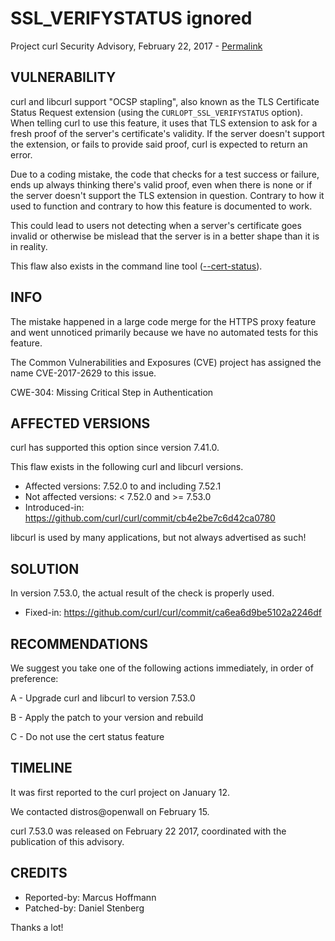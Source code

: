 SSL_VERIFYSTATUS ignored
========================

Project curl Security Advisory, February 22, 2017 -
[Permalink](https://curl.se/docs/CVE-2017-2629.html)

VULNERABILITY
-------------

curl and libcurl support "OCSP stapling", also known as the TLS Certificate
Status Request extension (using the `CURLOPT_SSL_VERIFYSTATUS` option). When
telling curl to use this feature, it uses that TLS extension to ask for a
fresh proof of the server's certificate's validity. If the server doesn't
support the extension, or fails to provide said proof, curl is expected to
return an error.

Due to a coding mistake, the code that checks for a test success or failure,
ends up always thinking there's valid proof, even when there is none or if the
server doesn't support the TLS extension in question. Contrary to how it used
to function and contrary to how this feature is documented to work.

This could lead to users not detecting when a server's certificate goes
invalid or otherwise be mislead that the server is in a better shape than it
is in reality.

This flaw also exists in the command line tool
([--cert-status](https://curl.se/docs/manpage.html#--cert-status)).

INFO
----

The mistake happened in a large code merge for the HTTPS proxy feature and
went unnoticed primarily because we have no automated tests for this feature.

The Common Vulnerabilities and Exposures (CVE) project has assigned the name
CVE-2017-2629 to this issue.

CWE-304: Missing Critical Step in Authentication

AFFECTED VERSIONS
-----------------

curl has supported this option since version 7.41.0.

This flaw exists in the following curl and libcurl versions.

- Affected versions: 7.52.0 to and including 7.52.1
- Not affected versions: < 7.52.0 and >= 7.53.0
- Introduced-in: https://github.com/curl/curl/commit/cb4e2be7c6d42ca0780

libcurl is used by many applications, but not always advertised as such!

SOLUTION
------------

In version 7.53.0, the actual result of the check is properly used.

- Fixed-in: https://github.com/curl/curl/commit/ca6ea6d9be5102a2246df

RECOMMENDATIONS
---------------

We suggest you take one of the following actions immediately, in order of
preference:

 A - Upgrade curl and libcurl to version 7.53.0

 B - Apply the patch to your version and rebuild

 C - Do not use the cert status feature

TIMELINE
---------

It was first reported to the curl project on January 12.

We contacted distros@openwall on February 15.

curl 7.53.0 was released on February 22 2017, coordinated with the publication
of this advisory.

CREDITS
-------

- Reported-by: Marcus Hoffmann
- Patched-by: Daniel Stenberg

Thanks a lot!
